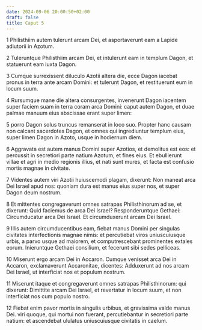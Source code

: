 ```yaml
---
date: 2024-09-06 20:00:50+02:00
draft: false
title: Caput 5
---
```





1 Philisthiim autem tulerunt arcam Dei, et asportaverunt eam a Lapide adiutorii in Azotum.

2 Tuleruntque Philisthiim arcam Dei, et intulerunt eam in templum Dagon, et statuerunt eam iuxta Dagon.

3 Cumque surrexissent diluculo Azotii altera die, ecce Dagon iacebat pronus in terra ante arcam Domini: et tulerunt Dagon, et restituerunt eum in locum suum.

4 Rursumque mane die altera consurgentes, invenerunt Dagon iacentem super faciem suam in terra coram arca Domini: caput autem Dagon, et duae palmae manuum eius abscissae erant super limen:

5 porro Dagon solus truncus remanserat in loco suo. Propter hanc causam non calcant sacerdotes Dagon, et omnes qui ingrediuntur templum eius, super limen Dagon in Azoto, usque in hodiernum diem.

6 Aggravata est autem manus Domini super Azotios, et demolitus est eos: et percussit in secretiori parte natium Azotum, et fines eius. Et ebullierunt villae et agri in medio regionis illius, et nati sunt mures, et facta est confusio mortis magnae in civitate.

7 Videntes autem viri Azotii huiuscemodi plagam, dixerunt: Non maneat arca Dei Israel apud nos: quoniam dura est manus eius super nos, et super Dagon deum nostrum.

8 Et mittentes congregaverunt omnes satrapas Philisthinorum ad se, et dixerunt: Quid faciemus de arca Dei Israel? Responderuntque Gethaei: Circumducatur arca Dei Israel. Et circumduxerunt arcam Dei Israel.

9 Illis autem circumducentibus eam, fiebat manus Domini per singulas civitates interfectionis magnae nimis: et percutiebat viros uniuscuiusque urbis, a parvo usque ad maiorem, et computrescebant prominentes extales eorum. Inieruntque Gethaei consilium, et fecerunt sibi sedes pelliceas.

10 Miserunt ergo arcam Dei in Accaron. Cumque venisset arca Dei in Accaron, exclamaverunt Accaronitae, dicentes: Adduxerunt ad nos arcam Dei Israel, ut interficiat nos et populum nostrum.

11 Miserunt itaque et congregaverunt omnes satrapas Philisthinorum: qui dixerunt: Dimittite arcam Dei Israel, et revertatur in locum suum, et non interficiat nos cum populo nostro.

12 Fiebat enim pavor mortis in singulis urbibus, et gravissima valde manus Dei. viri quoque, qui mortui non fuerant, percutiebantur in secretiori parte natium: et ascendebat ululatus uniuscuiusque civitatis in caelum.

